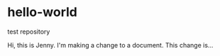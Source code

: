 # hello-world
test repository

Hi, this is Jenny. I'm making a change to a document. This change is...
